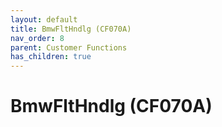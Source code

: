 ```yaml
---
layout: default
title: BmwFltHndlg (CF070A)
nav_order: 8
parent: Customer Functions
has_children: true
---
```

# BmwFltHndlg (CF070A)
